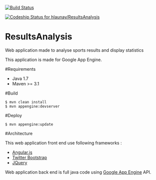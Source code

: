 [![Build Status](https://travis-ci.org/hlaunay/ResultsAnalysis.svg?branch=master)](https://travis-ci.org/hlaunay/ResultsAnalysis)


[ ![Codeship Status for hlaunay/ResultsAnalysis](https://www.codeship.io/projects/051bbbd0-105c-0132-57ce-62b73368b06b/status)](https://www.codeship.io/projects/32849)


ResultsAnalysis
===============

Web application made to analyse sports results and display statistics

This application is made for Google App Engine.

#Requirements

* Java 1.7
* Maven >= 3.1

#Build

    $ mvn clean install
    $ mvn appengine:devserver
    
#Deploy

    $ mvn appengine:update
    
#Architecture

This web application front end use following frameworks : 

* [Angular.js](https://angularjs.org/)
* [Twitter Bootstrap](http://getbootstrap.com/)
* [JQuery](http://jquery.com/)

Web application back end is full java code using [Google App Engine](https://developers.google.com/appengine/) API.
